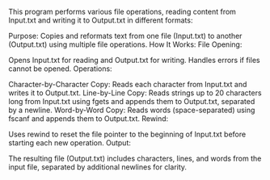This program performs various file operations, reading content from Input.txt and writing it to Output.txt in different formats:

Purpose:
Copies and reformats text from one file (Input.txt) to another (Output.txt) using multiple file operations.
How It Works:
File Opening:

Opens Input.txt for reading and Output.txt for writing.
Handles errors if files cannot be opened.
Operations:

Character-by-Character Copy:
Reads each character from Input.txt and writes it to Output.txt.
Line-by-Line Copy:
Reads strings up to 20 characters long from Input.txt using fgets and appends them to Output.txt, separated by a newline.
Word-by-Word Copy:
Reads words (space-separated) using fscanf and appends them to Output.txt.
Rewind:

Uses rewind to reset the file pointer to the beginning of Input.txt before starting each new operation.
Output:

The resulting file (Output.txt) includes characters, lines, and words from the input file, separated by additional newlines for clarity.
